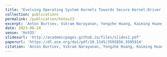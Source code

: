 ```yaml
---
title: "Evolving Operating System Kernels Towards Secure Kernel-Driver Interfaces"
collection: publications
permalink: /publication/hotos23
excerpt: 'Anton Burtsev, Vikram Narayanan, Yongzhe Huang, Kaiming Huang, Gang Tan, Trent Jaeger.'
date: 2023-06-24
venue: 'HotOS'
slidesurl: 'http://academicpages.github.io/files/slides2.pdf'
paperurl: 'https://dl.acm.org/doi/pdf/10.1145/3593856.3595914'
citation: 'Anton Burtsev, Vikram Narayanan, Yongzhe Huang, Kaiming Huang, Gang Tan, Trent Jaeger. (2022). &quot;Evolving Operating System Kernels Towards Secure Kernel-Driver Interfaces.&quot; <i>HotOS 2023</i>.'
---
```

